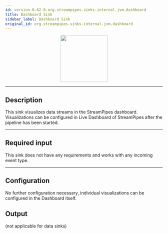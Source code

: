 ```yaml
---
id: version-0.62.0-org.streampipes.sinks.internal.jvm.dashboard
title: Dashboard Sink
sidebar_label: Dashboard Sink
original_id: org.streampipes.sinks.internal.jvm.dashboard
---
```




<p align="center"> 
    <img src="/img/pipeline-elements/org.streampipes.sinks.internal.jvm.dashboard/icon.png" width="150px;" class="pe-image-documentation"/>
</p>

***

## Description

This sink visualizes data streams in the StreamPipes dashboard. 
Visualizations can be configured in Live Dashboard of StreamPipes after the pipeline has been started.

***

## Required input

This sink does not have any requirements and works with any incoming event type.

***

## Configuration

No further configuration necessary, individual visualizations can be configured in the Dashboard itself.

## Output

(not applicable for data sinks)
